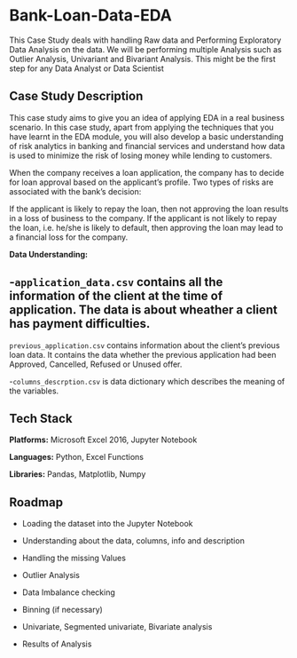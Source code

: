 
# Bank-Loan-Data-EDA

This Case Study deals with handling Raw data and Performing Exploratory Data Analysis on the data. We will be performing multiple Analysis such as Outlier Analysis, Univariant and Bivariant Analysis. This might be the first step for any Data Analyst or Data Scientist 


## Case Study Description

This case study aims to give you an idea of applying EDA in a real business scenario. In this case study, apart from applying the techniques that you have learnt in the EDA module, you will also develop a basic understanding of risk analytics in banking and financial services and understand how data is used to minimize the risk of losing money while lending to customers.

When the company receives a loan application, the company has to decide for loan approval based on the applicant’s profile. Two types of risks are associated with the bank’s decision:

If the applicant is likely to repay the loan, then not approving the loan results in a loss of business to the company.
If the applicant is not likely to repay the loan, i.e. he/she is likely to default, then approving the loan may lead to a financial loss for the company.

**Data Understanding:**

-`application_data.csv` contains all the information of the client at the time of application.
The data is about wheather a client has payment difficulties.
-
`previous_application.csv` contains information about the client’s previous loan data. It contains the data whether the previous application had been Approved, Cancelled, Refused or Unused offer.

-`columns_descrption.csv` is data dictionary which describes the meaning of the variables.
## Tech Stack

**Platforms:** Microsoft Excel 2016, Jupyter Notebook

**Languages:** Python, Excel Functions

**Libraries:** Pandas, Matplotlib, Numpy 


## Roadmap

- Loading the dataset into the Jupyter Notebook 

- Understanding about the data, columns, info and description

- Handling the missing Values

- Outlier Analysis

- Data Imbalance checking

- Binning (if necessary)

- Univariate, Segmented univariate, Bivariate analysis

- Results of Analysis



